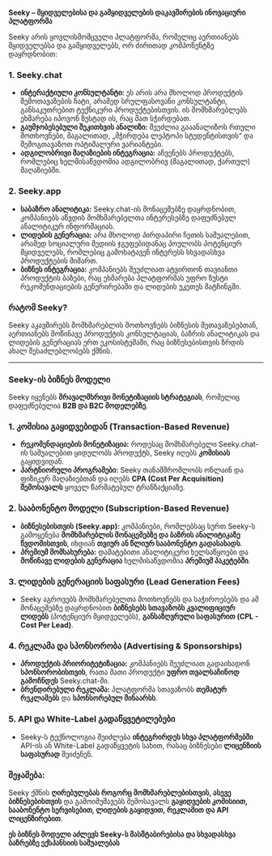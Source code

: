 **Seeky – მყიდველებისა და გამყიდველების დაკავშირების ინოვაციური პლატფორმა**  

Seeky არის ყოვლისმომცველი პლატფორმა, რომელიც აერთიანებს მყიდველებსა და გამყიდველებს, ორ ძირითად კომპონენტზე დაყრდნობით:  

### 1. **Seeky.chat**  
   - **ინტერაქტიული კონსულტანტი:** ეს არის არა მხოლოდ პროდუქტის შემოთავაზების ჩატი, არამედ სრულფასოვანი კონსულტანტი, განსაკუთრებით ტექნიკური პროდუქტებისთვის. ის მომხმარებლებს ეხმარება იპოვონ ზუსტად ის, რაც მათ სჭირდებათ.  
   - **გაუმჯობესებული შეკითხვის ანალიზი:** შეუძლია გააანალიზოს რთული მოთხოვნები, მაგალითად, „მჭირდება ლეპტოპი სტუდენტისთვის“ და შემოგთავაზოთ ოპტიმალური ვარიანტები.  
   - **ადგილობრივი მაღაზიების ინტეგრაცია:** აჩვენებს პროდუქტებს, რომლებიც ხელმისაწვდომია ადგილობრივ (მაგალითად, ქართულ) მაღაზიებში.  

### 2. **Seeky.app**  
   - **საბაზრო ანალიტიკა:** Seeky.chat-ის მონაცემებზე დაყრდნობით, კომპანიებს აწვდის მომხმარებელთა ინტერესებზე დაფუძნებულ ანალიტიკურ ინფორმაციას.  
   - **ლიდების გენერაცია:** არა მხოლოდ პირდაპირი ჩეთის საშუალებით, არამედ სოციალური მედიის ჯგუფებიდანაც პოულობს პოტენციურ მყიდველებს, რომლებიც გამოხატავენ ინტერესს სხვადასხვა პროდუქტების მიმართ.  
   - **ბიზნეს ინტეგრაცია:** კომპანიებს შეუძლიათ ატვირთონ თავიანთი პროდუქტის ბაზები, რაც ეხმარება პლატფორმას უფრო ზუსტი რეკომენდაციების გენერირებაში და ლიდების უკეთეს მატჩინგში.  

### **რატომ Seeky?**  
Seeky აკავშირებს მომხმარებლის მოთხოვნებს ბიზნესის შეთავაზებებთან, აერთიანებს მოწინავე პროდუქტის კონსულტაციას, ბაზრის ანალიტიკას და ლიდების გენერაციას ერთ ეკოსისტემაში, რაც ბიზნესებისთვის ზრდის ახალ შესაძლებლობებს ქმნის. 



--------------------------------------------------------------------------------------------------------------------------------------------------------------------------

### **Seeky-ის ბიზნეს მოდელი**  

Seeky იყენებს **მრავალმხრივი მონეტიზაციის სტრატეგიას**, რომელიც დაფუძნებულია **B2B და B2C მოდელებზე**.  

### **1. კომისია გაყიდვებიდან (Transaction-Based Revenue)**  
- **რეკომენდაციების მონეტიზაცია:** როდესაც მომხმარებელი Seeky.chat-ის საშუალებით ყიდულობს პროდუქტს, Seeky იღებს **კომისიას** გაყიდვიდან.  
- **პარტნიორული პროგრამები:** Seeky თანამშრომლობს ონლაინ და ფიზიკურ მაღაზიებთან და იღებს **CPA (Cost Per Acquisition) შემოსავალს** ყოველ წარმატებულ ტრანზაქციაზე.  

### **2. სააბონენტო მოდელი (Subscription-Based Revenue)**  
- **ბიზნესებისთვის (Seeky.app):** კომპანიები, რომლებსაც სურთ Seeky-ს გამოყენება **მომხმარებლის მონაცემებზე და ბაზრის ანალიტიკაზე წვდომისთვის**, იხდიან **თვიურ ან წლიურ სააბონენტო გადასახადს**.  
- **პრემიუმ მომსახურება:** დამატებითი ანალიტიკური ხელსაწყოები და **მოწინავე ლიდების გენერაცია** ხელმისაწვდომია **პრემიუმ პაკეტებში**.  

### **3. ლიდების გენერაციის საფასური (Lead Generation Fees)**  
- Seeky აგროვებს მომხმარებელთა მოთხოვნებს და საჭიროებებს და ამ მონაცემებზე დაყრდნობით **ბიზნესებს სთავაზობს კვალიფიციურ ლიდებს** (პოტენციურ მყიდველებს), **განსაზღვრული საფასურით (CPL - Cost Per Lead)**.  

### **4. რეკლამა და სპონსორობა (Advertising & Sponsorships)**  
- **პროდუქტის პრიორიტეტიზაცია:** კომპანიებს შეუძლიათ გადაიხადონ **სპონსორობისთვის**, რათა მათი პროდუქტი **უფრო თვალსაჩინოდ გამოჩნდეს** Seeky.chat-ში.  
- **ბრენდირებული რეკლამა:** პლატფორმა სთავაზობს **თემატურ რეკლამებს** და **სპონსორებულ შინაარსს**.  

### **5. API და White-Label გადაწყვეტილებები**  
- Seeky-ს ტექნოლოგია შეიძლება **ინტეგრირდეს სხვა პლატფორმებში** API-ის ან White-Label გადაწყვეტის სახით, რასაც ბიზნესები **ლიცენზიის საფასურად** შეიძენენ.  

### **შეჯამება:**  
Seeky ქმნის **ღირებულებას როგორც მომხმარებლებისთვის, ასევე ბიზნესებისთვის** და გამოიმუშავებს შემოსავალს **გაყიდვების კომისიით, სააბონენტო სერვისებით, ლიდების გაყიდვით, რეკლამით და API ლიცენზირებით**.  

**ეს ბიზნეს მოდელი აძლევს Seeky-ს მასშტაბირებისა და სხვადასხვა ბაზრებზე ექსპანსიის საშუალებას**

